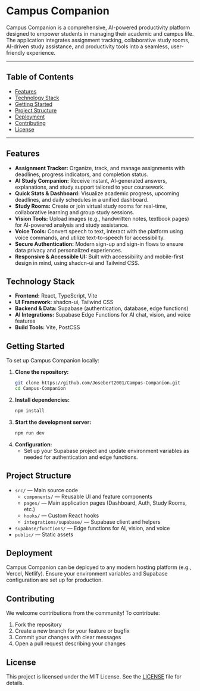 # Campus Companion

Campus Companion is a comprehensive, AI-powered productivity platform designed to empower students in managing their academic and campus life. The application integrates assignment tracking, collaborative study rooms, AI-driven study assistance, and productivity tools into a seamless, user-friendly experience.

---

## Table of Contents

- [Features](#features)
- [Technology Stack](#technology-stack)
- [Getting Started](#getting-started)
- [Project Structure](#project-structure)
- [Deployment](#deployment)
- [Contributing](#contributing)
- [License](#license)

---

## Features

- **Assignment Tracker:** Organize, track, and manage assignments with deadlines, progress indicators, and completion status.
- **AI Study Companion:** Receive instant, AI-generated answers, explanations, and study support tailored to your coursework.
- **Quick Stats & Dashboard:** Visualize academic progress, upcoming deadlines, and daily schedules in a unified dashboard.
- **Study Rooms:** Create or join virtual study rooms for real-time, collaborative learning and group study sessions.
- **Vision Tools:** Upload images (e.g., handwritten notes, textbook pages) for AI-powered analysis and study assistance.
- **Voice Tools:** Convert speech to text, interact with the platform using voice commands, and utilize text-to-speech for accessibility.
- **Secure Authentication:** Modern sign-up and sign-in flows to ensure data privacy and personalized experiences.
- **Responsive & Accessible UI:** Built with accessibility and mobile-first design in mind, using shadcn-ui and Tailwind CSS.

## Technology Stack

- **Frontend:** React, TypeScript, Vite
- **UI Framework:** shadcn-ui, Tailwind CSS
- **Backend & Data:** Supabase (authentication, database, edge functions)
- **AI Integrations:** Supabase Edge Functions for AI chat, vision, and voice features
- **Build Tools:** Vite, PostCSS

## Getting Started

To set up Campus Companion locally:

1. **Clone the repository:**
	```sh
	git clone https://github.com/Josebert2001/Campus-Companion.git
	cd Campus-Companion
	```
2. **Install dependencies:**
	```sh
	npm install
	```
3. **Start the development server:**
	```sh
	npm run dev
	```
4. **Configuration:**
	- Set up your Supabase project and update environment variables as needed for authentication and edge functions.

## Project Structure

- `src/` — Main source code
  - `components/` — Reusable UI and feature components
  - `pages/` — Main application pages (Dashboard, Auth, Study Rooms, etc.)
  - `hooks/` — Custom React hooks
  - `integrations/supabase/` — Supabase client and helpers
- `supabase/functions/` — Edge functions for AI, vision, and voice
- `public/` — Static assets

## Deployment

Campus Companion can be deployed to any modern hosting platform (e.g., Vercel, Netlify). Ensure your environment variables and Supabase configuration are set up for production.

## Contributing

We welcome contributions from the community! To contribute:

1. Fork the repository
2. Create a new branch for your feature or bugfix
3. Commit your changes with clear messages
4. Open a pull request describing your changes

## License

This project is licensed under the MIT License. See the [LICENSE](LICENSE) file for details.
